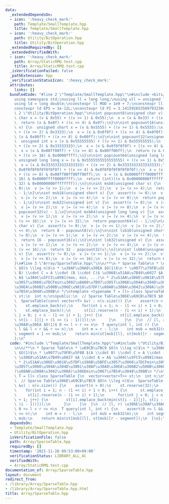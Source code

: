 ```yaml
---
data:
  _extendedDependsOn:
  - icon: ':heavy_check_mark:'
    path: Template/SmallTemplate.hpp
    title: Template/SmallTemplate.hpp
  - icon: ':heavy_check_mark:'
    path: Utility/BitOperation.hpp
    title: Utility/BitOperation.hpp
  _extendedRequiredBy: []
  _extendedVerifiedWith:
  - icon: ':heavy_check_mark:'
    path: Array/StaticRMQ.test.cpp
    title: Array/StaticRMQ.test.cpp
  _isVerificationFailed: false
  _pathExtension: hpp
  _verificationStatusIcon: ':heavy_check_mark:'
  attributes:
    links: []
  bundledCode: "#line 2 \"Template/SmallTemplate.hpp\"\n#include <bits/stdc++.h>\n\
    using namespace std;\nusing ll = long long;\nusing ull = unsigned long long;\n\
    using ld = long double;\nconstexpr ll MOD = 1e9 + 7;\nconstexpr ll INF = 1e+18;\n\
    constexpr ld EPS = 1e-12L;\nconstexpr ld PI = 3.14159265358979323846L;\n#line\
    \ 2 \"Utility/BitOperation.hpp\"\n\nint popcount8(unsigned char v) {\n  unsigned\
    \ char x = (v & 0x55) + ((v >> 1) & 0x55);\n  x = (x & 0x33) + ((x >> 2) & 0x33);\n\
    \  return (x & 0x0f) + ((x >> 4) & 0x0f);\n}\n\nint popcount16(unsigned short\
    \ v) {\n  unsigned short x = (v & 0x5555) + ((v >> 1) & 0x5555);\n  x = (x & 0x3333)\
    \ + ((x >> 2) & 0x3333);\n  x = (x & 0x0f0f) + ((x >> 4) & 0x0f0f);\n  return\
    \ (x & 0x00ff) + ((x >> 8) & 0x00ff);\n}\n\nint popcount32(unsigned int v) {\n\
    \  unsigned int x = (v & 0x55555555) + ((v >> 1) & 0x55555555);\n  x = (x & 0x33333333)\
    \ + ((x >> 2) & 0x33333333);\n  x = (x & 0x0f0f0f0f) + ((x >> 4) & 0x0f0f0f0f);\n\
    \  x = (x & 0x00ff00ff) + ((x >> 8) & 0x00ff00ff);\n  return (x & 0x0000ffff)\
    \ + ((x >> 16) & 0x0000ffff);\n}\n\nint popcount64(unsigned long long v) {\n \
    \ unsigned long long x = (v & 0x5555555555555555) + ((v >> 1) & 0x5555555555555555);\n\
    \  x = (x & 0x3333333333333333) + ((x >> 2) & 0x3333333333333333);\n  x = (x &\
    \ 0x0f0f0f0f0f0f0f0f) + ((x >> 4) & 0x0f0f0f0f0f0f0f0f);\n  x = (x & 0x00ff00ff00ff00ff)\
    \ + ((x >> 8) & 0x00ff00ff00ff00ff);\n  x = (x & 0x0000ffff0000ffff) + ((x >>\
    \ 16) & 0x0000ffff0000ffff);\n  return (int)((x & 0x00000000ffffffff) + ((x >>\
    \ 32) & 0x00000000ffffffff));\n}\n\nint msb8(unsigned char v) {\n  assert(v !=\
    \ 0);\n  v |= (v >> 1);\n  v |= (v >> 2);\n  v |= (v >> 4);\n  return popcount8(v)\
    \ - 1;\n}\n\nint msb16(unsigned short v) {\n  assert(v != 0);\n  v |= (v >> 1);\n\
    \  v |= (v >> 2);\n  v |= (v >> 4);\n  v |= (v >> 8);\n  return popcount16(v)\
    \ - 1;\n}\n\nint msb32(unsigned int v) {\n  assert(v != 0);\n  v |= (v >> 1);\n\
    \  v |= (v >> 2);\n  v |= (v >> 4);\n  v |= (v >> 8);\n  v |= (v >> 16);\n  return\
    \ popcount32(v) - 1;\n}\n\nint msb64(unsigned long long v) {\n  assert(v != 0);\n\
    \  v |= (v >> 1);\n  v |= (v >> 2);\n  v |= (v >> 4);\n  v |= (v >> 8);\n  v |=\
    \ (v >> 16);\n  v |= (v >> 32);\n  return popcount64(v) - 1;\n}\n\nint lsb8(unsigned\
    \ char v) {\n  assert(v != 0);\n  v |= (v << 1);\n  v |= (v << 2);\n  v |= (v\
    \ << 4);\n  return 8 - popcount8(v);\n}\n\nint lsb16(unsigned short v) {\n  assert(v\
    \ != 0);\n  v |= (v << 1);\n  v |= (v << 2);\n  v |= (v << 4);\n  v |= (v << 8);\n\
    \  return 16 - popcount16(v);\n}\n\nint lsb32(unsigned v) {\n  assert(v != 0);\n\
    \  v |= (v << 1);\n  v |= (v << 2);\n  v |= (v << 4);\n  v |= (v << 8);\n  v |=\
    \ (v << 16);\n  return 32 - popcount32(v);\n}\n\nint lsb64(unsigned long long\
    \ v) {\n  assert(v != 0);\n  v |= (v << 1);\n  v |= (v << 2);\n  v |= (v << 4);\n\
    \  v |= (v << 8);\n  v |= (v << 16);\n  v |= (v << 32);\n  return 64 - popcount64(v);\n\
    }\n#line 3 \"Array/SparseTable.hpp\"\n\n/**\n * Sparse Table\n * \u69CB\u7BC9\
    \ $O(n \\log n)$\n * \u30AF\u30A8\u30EA $O(1)$\n * \u9077\u79FB\u5F8B $(A \\cdot\
    \ B) \\cdot C = A \\cdot (B \\cdot C)$ \u3068\u51AA\u7B49\u6027 $A \\cdot A =\
    \ A$ \u304C\u5FC5\u8981(max, min, ...)\n * 2\u51AA\u306E\u9818\u57DF\u306B\u5BFE\
    \u3057\u3066\u7DCFmin\u3092\u8A08\u7B97\u3057\u3066\u304A\u304D\u3001\u30AF\u30A8\
    \u30EA\u306B2\u500B\u306E\u9818\u57DF(\u88AB\u308A\u3042\u308A)\u306Emin\u3067\
    \u7B54\u3048\u308B\n */\ntemplate <typename T = ll> class SparseTable {\n  vector<vector<T>>\
    \ st;\n  int n;\n\npublic:\n  // Sparse Table\u306E\u69CB\u7BC9 $O(n \\log n)$\n\
    \  SparseTable(const vector<T> &v) : n(v.size()) {\n    assert(n > 0);\n    st.reserve(32);\n\
    \    st.emplace_back(v);\n    for(int i = 1; n - (1 << i) + 1 > 0; i++) {\n  \
    \    st.emplace_back();\n      st[i].reserve(n - (1 << i) + 1);\n      for(int\
    \ j = 0; j < n - (1 << i) + 1; j++) {\n        st[i].emplace_back(min(st[i - 1][j],\
    \ st[i - 1][j + (1 << (i - 1))]));\n      }\n    }\n  }\n  // [l, r) \u306E\u30AF\
    \u30A8\u30EA $O(1)$ 0 <= l < r <= n\n  T query(int l, int r) {\n    assert(0 <=\
    \ l && l < r && r <= n);\n    int m = r - l;\n    int msb = msb32(m);\n    int\
    \ segment = 1 << msb;\n    return min(st[msb][l], st[msb][r - segment]);\n  }\n\
    };\n"
  code: "#include \"Template/SmallTemplate.hpp\"\n#include \"Utility/BitOperation.hpp\"\
    \n\n/**\n * Sparse Table\n * \u69CB\u7BC9 $O(n \\log n)$\n * \u30AF\u30A8\u30EA\
    \ $O(1)$\n * \u9077\u79FB\u5F8B $(A \\cdot B) \\cdot C = A \\cdot (B \\cdot C)$\
    \ \u3068\u51AA\u7B49\u6027 $A \\cdot A = A$ \u304C\u5FC5\u8981(max, min, ...)\n\
    \ * 2\u51AA\u306E\u9818\u57DF\u306B\u5BFE\u3057\u3066\u7DCFmin\u3092\u8A08\u7B97\
    \u3057\u3066\u304A\u304D\u3001\u30AF\u30A8\u30EA\u306B2\u500B\u306E\u9818\u57DF\
    (\u88AB\u308A\u3042\u308A)\u306Emin\u3067\u7B54\u3048\u308B\n */\ntemplate <typename\
    \ T = ll> class SparseTable {\n  vector<vector<T>> st;\n  int n;\n\npublic:\n\
    \  // Sparse Table\u306E\u69CB\u7BC9 $O(n \\log n)$\n  SparseTable(const vector<T>\
    \ &v) : n(v.size()) {\n    assert(n > 0);\n    st.reserve(32);\n    st.emplace_back(v);\n\
    \    for(int i = 1; n - (1 << i) + 1 > 0; i++) {\n      st.emplace_back();\n \
    \     st[i].reserve(n - (1 << i) + 1);\n      for(int j = 0; j < n - (1 << i)\
    \ + 1; j++) {\n        st[i].emplace_back(min(st[i - 1][j], st[i - 1][j + (1 <<\
    \ (i - 1))]));\n      }\n    }\n  }\n  // [l, r) \u306E\u30AF\u30A8\u30EA $O(1)$\
    \ 0 <= l < r <= n\n  T query(int l, int r) {\n    assert(0 <= l && l < r && r\
    \ <= n);\n    int m = r - l;\n    int msb = msb32(m);\n    int segment = 1 <<\
    \ msb;\n    return min(st[msb][l], st[msb][r - segment]);\n  }\n};\n"
  dependsOn:
  - Template/SmallTemplate.hpp
  - Utility/BitOperation.hpp
  isVerificationFile: false
  path: Array/SparseTable.hpp
  requiredBy: []
  timestamp: '2021-11-28 09:53:00+09:00'
  verificationStatus: LIBRARY_ALL_AC
  verifiedWith:
  - Array/StaticRMQ.test.cpp
documentation_of: Array/SparseTable.hpp
layout: document
redirect_from:
- /library/Array/SparseTable.hpp
- /library/Array/SparseTable.hpp.html
title: Array/SparseTable.hpp
---
```


